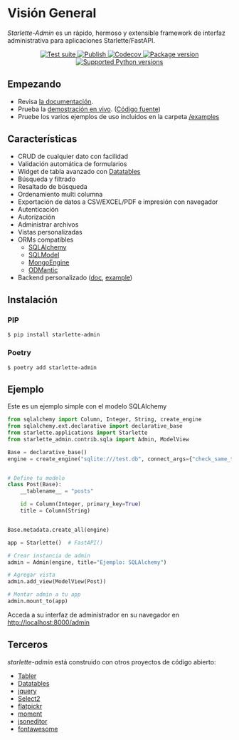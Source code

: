 # Visión General

*Starlette-Admin* es un rápido, hermoso y extensible framework de interfaz administrativa para aplicaciones Starlette/FastAPI.

<p align="center">
<a href="https://github.com/jowilf/starlette-admin/actions/workflows/test.yml">
    <img src="https://github.com/jowilf/starlette-admin/actions/workflows/test.yml/badge.svg" alt="Test suite">
</a>
<a href="https://github.com/jowilf/starlette-admin/actions">
    <img src="https://github.com/jowilf/starlette-admin/actions/workflows/publish.yml/badge.svg" alt="Publish">
</a>
<a href="https://codecov.io/gh/jowilf/starlette-admin">
    <img src="https://codecov.io/gh/jowilf/starlette-admin/branch/main/graph/badge.svg" alt="Codecov">
</a>
<a href="https://pypi.org/project/starlette-admin/">
    <img src="https://badge.fury.io/py/starlette-admin.svg" alt="Package version">
</a>
<a href="https://pypi.org/project/starlette-admin/">
    <img src="https://img.shields.io/pypi/pyversions/starlette-admin?color=2334D058" alt="Supported Python versions">
</a>
</p>

## Empezando

* Revisa [la documentación](https://jowilf.github.io/starlette-admin).
* Prueba la [demostración en vivo](https://starlette-admin-demo.jowilf.com/). ([Código fuente](https://github.com/jowilf/starlette-admin-demo))
* Pruebe los varios ejemplos de uso incluidos en la carpeta [/examples](https://github.com/jowilf/starlette-admin/tree/main/examples)

## Características

- CRUD de cualquier dato con facilidad
- Validación automática de formularios
- Widget de tabla avanzado con [Datatables](https://datatables.net/)
- Búsqueda y filtrado
- Resaltado de búsqueda
- Ordenamiento multi columna
- Exportación de datos a CSV/EXCEL/PDF e impresión con navegador
- Autenticación
- Autorización
- Administrar archivos
- Vistas personalizadas
- ORMs compatibles
    * [SQLAlchemy](https://www.sqlalchemy.org/)
    * [SQLModel](https://sqlmodel.tiangolo.com/)
    * [MongoEngine](http://mongoengine.org/)
    * [ODMantic](https://github.com/art049/odmantic/)
- Backend personalizado ([doc](https://jowilf.github.io/starlette-admin/advanced/base-model-view/), [example](https://github.com/jowilf/starlette-admin/tree/main/examples/custom-backend))


## Instalación

### PIP

```shell
$ pip install starlette-admin
```

### Poetry

```shell
$ poetry add starlette-admin
```

## Ejemplo

Este es un ejemplo simple con el modelo SQLAlchemy

```python
from sqlalchemy import Column, Integer, String, create_engine
from sqlalchemy.ext.declarative import declarative_base
from starlette.applications import Starlette
from starlette_admin.contrib.sqla import Admin, ModelView

Base = declarative_base()
engine = create_engine("sqlite:///test.db", connect_args={"check_same_thread": False})


# Define tu modelo
class Post(Base):
    __tablename__ = "posts"

    id = Column(Integer, primary_key=True)
    title = Column(String)


Base.metadata.create_all(engine)

app = Starlette()  # FastAPI()

# Crear instancia de admin
admin = Admin(engine, title="Ejemplo: SQLAlchemy")

# Agregar vista
admin.add_view(ModelView(Post))

# Montar admin a tu app
admin.mount_to(app)
```

Acceda a su interfaz de administrador en su navegador en [http://localhost:8000/admin](http://localhost:8000/admin)

## Terceros

*starlette-admin* está construido con otros proyectos de código abierto:

- [Tabler](https://tabler.io/)
- [Datatables](https://datatables.net/)
- [jquery](https://jquery.com/)
- [Select2](https://select2.org/)
- [flatpickr](https://flatpickr.js.org/)
- [moment](http://momentjs.com/)
- [jsoneditor](https://github.com/josdejong/jsoneditor)
- [fontawesome](https://fontawesome.com/)
